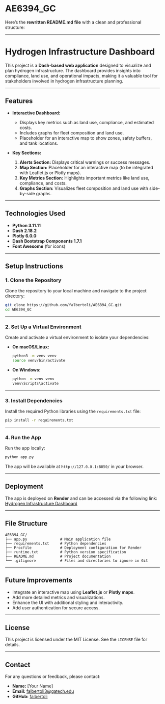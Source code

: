 # AE6394_GC

Here’s the **rewritten README.md file** with a clean and professional structure:

---

# Hydrogen Infrastructure Dashboard

This project is a **Dash-based web application** designed to visualize and plan hydrogen infrastructure. The dashboard provides insights into compliance, land use, and operational impacts, making it a valuable tool for stakeholders involved in hydrogen infrastructure planning.

---

## **Features**

- **Interactive Dashboard:**

  - Displays key metrics such as land use, compliance, and estimated costs.
  - Includes graphs for fleet composition and land use.
  - Placeholder for an interactive map to show zones, safety buffers, and tank locations.

- **Key Sections:**
  1. **Alerts Section:** Displays critical warnings or success messages.
  2. **Map Section:** Placeholder for an interactive map (to be integrated with Leaflet.js or Plotly maps).
  3. **Key Metrics Section:** Highlights important metrics like land use, compliance, and costs.
  4. **Graphs Section:** Visualizes fleet composition and land use with side-by-side graphs.

---

## **Technologies Used**

- **Python 3.11.11**
- **Dash 2.18.2**
- **Plotly 6.0.0**
- **Dash Bootstrap Components 1.7.1**
- **Font Awesome** (for icons)

---

## **Setup Instructions**

### **1. Clone the Repository**

Clone the repository to your local machine and navigate to the project directory:

```bash
git clone https://github.com/falbertoli/AE6394_GC.git
cd AE6394_GC
```

---

### **2. Set Up a Virtual Environment**

Create and activate a virtual environment to isolate your dependencies:

- **On macOS/Linux:**

  ```bash
  python3 -m venv venv
  source venv/bin/activate
  ```

- **On Windows:**
  ```bash
  python -m venv venv
  venv\Scripts\activate
  ```

---

### **3. Install Dependencies**

Install the required Python libraries using the `requirements.txt` file:

```bash
pip install -r requirements.txt
```

---

### **4. Run the App**

Run the app locally:

```bash
python app.py
```

The app will be available at `http://127.0.0.1:8050/` in your browser.

---

## **Deployment**

The app is deployed on **Render** and can be accessed via the following link:
[Hydrogen Infrastructure Dashboard](https://ae6394-gc.onrender.com)

---

## **File Structure**

```
AE6394_GC/
├── app.py               # Main application file
├── requirements.txt     # Python dependencies
├── Procfile             # Deployment configuration for Render
├── runtime.txt          # Python version specification
├── README.md            # Project documentation
└── .gitignore           # Files and directories to ignore in Git
```

---

## **Future Improvements**

- Integrate an interactive map using **Leaflet.js** or **Plotly maps**.
- Add more detailed metrics and visualizations.
- Enhance the UI with additional styling and interactivity.
- Add user authentication for secure access.

---

## **License**

This project is licensed under the MIT License. See the `LICENSE` file for details.

---

## **Contact**

For any questions or feedback, please contact:

- **Name:** [Your Name]
- **Email:** falbertoli3@gatech.edu
- **GitHub:** [falbertoli](https://github.com/falbertoli)
